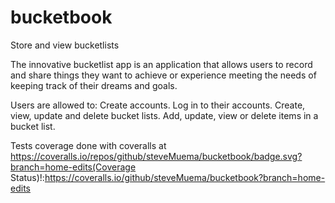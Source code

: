 # bucketbook
Store and view bucketlists 

The innovative bucketlist app is an application that allows users  to record and share things they want to achieve or experience  meeting the needs of keeping track of their dreams and goals.

Users are allowed to:
Create accounts.
Log in to their accounts.
Create, view, update and delete bucket lists.
Add, update, view or delete items in a bucket list.

Tests coverage done with coveralls at https://coveralls.io/repos/github/steveMuema/bucketbook/badge.svg?branch=home-edits(Coverage Status)!:https://coveralls.io/github/steveMuema/bucketbook?branch=home-edits

